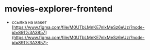 # movies-explorer-frontend

* ссылка на макет [https://www.figma.com/file/M0UTbLMnKE7nlxMeSz6eUz/?node-id=891%3A3857](https://www.figma.com/file/M0UTbLMnKE7nlxMeSz6eUz/?node-id=891%3A3857);